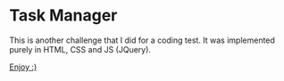 # Task Manager

This is another challenge that I did for a coding test. It was implemented purely in HTML, CSS and JS (JQuery).

[Enjoy :)](https://task-manager-ced023.netlify.com/)
